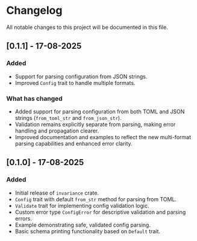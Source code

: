 # Changelog

All notable changes to this project will be documented in this file.

## [0.1.1] - 17-08-2025

### Added

- Support for parsing configuration from JSON strings.
- Improved `Config` trait to handle multiple formats.

### What has changed

- Added support for parsing configuration from both TOML and JSON strings (`from_toml_str` and `from_json_str`).
- Validation remains explicitly separate from parsing, making error handling and propagation clearer.
- Improved documentation and examples to reflect the new multi-format parsing capabilities and enhanced error clarity.

## [0.1.0] - 17-08-2025

### Added

- Initial release of `invariance` crate.
- `Config` trait with default `from_str` method for parsing from TOML.
- `Validate` trait for implementing config validation logic.
- Custom error type `ConfigError` for descriptive validation and parsing errors.
- Example demonstrating safe, validated config parsing.
- Basic schema printing functionality based on `Default` trait.
